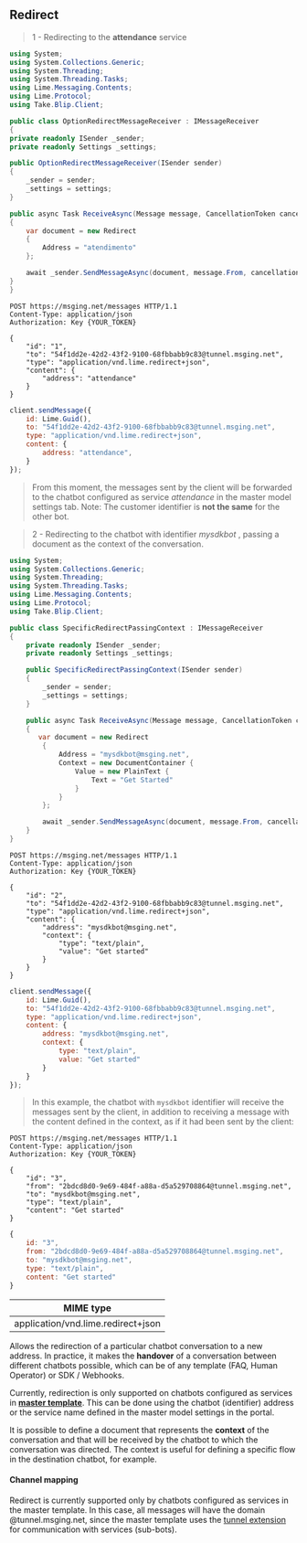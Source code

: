 ## Redirect

> 1 - Redirecting to the **attendance** service

```csharp
using System;
using System.Collections.Generic;
using System.Threading;
using System.Threading.Tasks;
using Lime.Messaging.Contents;
using Lime.Protocol;
using Take.Blip.Client;

public class OptionRedirectMessageReceiver : IMessageReceiver
{
private readonly ISender _sender;
private readonly Settings _settings;

public OptionRedirectMessageReceiver(ISender sender)
{
    _sender = sender;
    _settings = settings;
}

public async Task ReceiveAsync(Message message, CancellationToken cancellationToken)
{
    var document = new Redirect
    {
        Address = "atendimento"
    };

    await _sender.SendMessageAsync(document, message.From, cancellationToken);
}
}
```

```http
POST https://msging.net/messages HTTP/1.1
Content-Type: application/json
Authorization: Key {YOUR_TOKEN}

{
    "id": "1",
    "to": "54f1dd2e-42d2-43f2-9100-68fbbabb9c83@tunnel.msging.net",
    "type": "application/vnd.lime.redirect+json",
    "content": {
        "address": "attendance"
    }
}
```

```javascript
client.sendMessage({
    id: Lime.Guid(),
    to: "54f1dd2e-42d2-43f2-9100-68fbbabb9c83@tunnel.msging.net",
    type: "application/vnd.lime.redirect+json",
    content: {
        address: "attendance",
    }
});
```

>From this moment, the messages sent by the client will be forwarded to the chatbot configured as service *attendance* in the master model settings tab. Note: The customer identifier is **not the same** for the other bot.

> 2 - Redirecting to the chatbot with identifier *mysdkbot* , passing a document as the context of the conversation.

```csharp
using System;
using System.Collections.Generic;
using System.Threading;
using System.Threading.Tasks;
using Lime.Messaging.Contents;
using Lime.Protocol;
using Take.Blip.Client;

public class SpecificRedirectPassingContext : IMessageReceiver
{
    private readonly ISender _sender;
    private readonly Settings _settings;

    public SpecificRedirectPassingContext(ISender sender)
    {
        _sender = sender;
        _settings = settings;
    }

    public async Task ReceiveAsync(Message message, CancellationToken cancellationToken)
    {
       var document = new Redirect
        {
            Address = "mysdkbot@msging.net",
            Context = new DocumentContainer {
                Value = new PlainText {
                    Text = "Get Started"
                }
            }
        };

        await _sender.SendMessageAsync(document, message.From, cancellationToken);
    }
}
```

```http
POST https://msging.net/messages HTTP/1.1
Content-Type: application/json
Authorization: Key {YOUR_TOKEN}

{
    "id": "2",
    "to": "54f1dd2e-42d2-43f2-9100-68fbbabb9c83@tunnel.msging.net",
    "type": "application/vnd.lime.redirect+json",
    "content": {
        "address": "mysdkbot@msging.net",
        "context": {
            "type": "text/plain",
            "value": "Get started"
        }
    }
}
```

```javascript
client.sendMessage({
    id: Lime.Guid(),
    to: "54f1dd2e-42d2-43f2-9100-68fbbabb9c83@tunnel.msging.net",
    type: "application/vnd.lime.redirect+json",
    content: {
        address: "mysdkbot@msging.net",
        context: {
            type: "text/plain",
            value: "Get started"
        }
    }
});
```

>In this example, the chatbot with `mysdkbot` identifier will receive the messages sent by the client, in addition to receiving a message with the content defined in the context, as if it had been sent by the client:

```http
POST https://msging.net/messages HTTP/1.1
Content-Type: application/json
Authorization: Key {YOUR_TOKEN}

{
    "id": "3",
    "from": "2bdcd8d0-9e69-484f-a88a-d5a529708864@tunnel.msging.net",
    "to": "mysdkbot@msging.net",
    "type": "text/plain",
    "content": "Get started"
}
```

```javascript
{
    id: "3",
    from: "2bdcd8d0-9e69-484f-a88a-d5a529708864@tunnel.msging.net",
    to: "mysdkbot@msging.net",
    type: "text/plain",
    content: "Get started"
}
```

| MIME type                          |
|------------------------------------|
| application/vnd.lime.redirect+json |

Allows the redirection of a particular chatbot conversation to a new address. In practice, it makes the **handover** of a conversation between different chatbots possible, which can be of any template (FAQ, Human Operator) or SDK / Webhooks.

Currently, redirection is only supported on chatbots configured as services in [**master template**](https://portal.blip.ai/#/docs/templates/master). This can be done using the chatbot (identifier) address or the service name defined in the master model settings in the portal.

It is possible to define a document that represents the **context** of the conversation and that will be received by the chatbot to which the conversation was directed. The context is useful for defining a specific flow in the destination chatbot, for example.

#### Channel mapping

Redirect is currently supported only by chatbots configured as services in the master template. In this case, all messages will have the domain @tunnel.msging.net, since the master template uses the [tunnel extension](https://portal.blip.ai/#/docs/tunnel) for communication with services (sub-bots).

